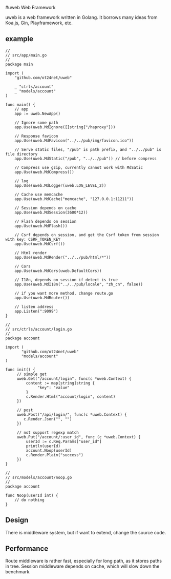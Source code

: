 #uweb Web Framework

uweb is a web framework written in Golang. 
It borrows many ideas from Koa.js, Gin, Playframework, etc.

## example
```
//
// src/app/main.go
// 
package main

import (
	"github.com/ot24net/uweb"
	
	_ "ctrls/account"
    _ "models/account"
)

func main() {
	// app
	app := uweb.NewApp()
	
	// Ignore some path
	app.Use(uweb.MdIgnore([]string{"/haproxy"}))
	
	// Response favicon 
	app.Use(uweb.MdFavicon("../../pub/img/favicon.ico"))
	
	// Serve static files, "/pub" is path prefix, and "../../pub" is file directory
	app.Use(uweb.MdStatic("/pub", "../../pub")) // before compress
	
	// Compress use gzip, currently cannot work with MdSatic	
	app.Use(uweb.MdCompress())
	
	// log
	app.Use(uweb.MdLogger(uweb.LOG_LEVEL_2))
	
	// Cache use memcache
	app.Use(uweb.MdCache("memcache", "127.0.0.1:11211"))
	
	// Session depends on cache
	app.Use(uweb.MdSession(3600*12))
	
	// Flash depends on session
	app.Use(uweb.MdFlash())
	
	// Csrf depends on session, and get the Csrf token from session with key: CSRF_TOKEN_KEY
	app.Use(uweb.MdCsrf())
	
	// Html render
	app.Use(uweb.MdRender("../../pub/html/*"))
	
	// Cors
	app.Use(uweb.MdCors(uweb.DefaultCors))
	
	// I18n, depends on session if detect is true
	app.Use(uweb.MdI18n("../../pub/locale", "zh_cn", false))
	
	// if you want more method, change route.go
	app.Use(uweb.MdRouter())
	
	// listen address
	app.Listen(":9099")
}

//
// src/ctrls/account/login.go 
//
package account

import (
	   "github.com/ot24net/uweb"
	   "models/account"
)

func init() {
	 // simple get
	 uweb.Get("/account/login", func(c *uweb.Context) {
	 	 content := map[string]string {
	 	 	  "key": "value"
		 }		  	  
	 	 c.Render.Html("account/login", content)
	 })	
	 
	 // post
	 uweb.Post("/api/login/", func(c *uweb.Context) {
	 	c.Render.Json("", "")
	 })
	 
	 // not support regexp match
	 uweb.Put("/account/:user_id", func (c *uweb.Context) {
	     userId := c.Req.Params["user_id"]
	 	 println(userId)
	 	 account.Noop(userId)
	 	 c.Render.Plain("success")
     })
}

//
// src/models/account/noop.go
//
package account

func Noop(userId int) {
	// do nothing
}

```

## Design
There is middleware system, but if want to extend, change the source code.

## Performance
Route middleware is rather fast, especially for long path, as it stores paths in tree. 
Session middleware depends on cache, which will slow down the benchmark.
